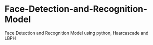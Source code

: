 # Face-Detection-and-Recognition-Model
Face Detection and Recognition Model using python, Haarcascade and LBPH 
